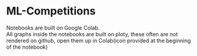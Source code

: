 # ML-Competitions
Notebooks are built on Google Colab.  
All graphs inside the notebooks are built on ploty, these often are not rendered on github, open them up in Colab(icon provided at the beginning of the notebook)

